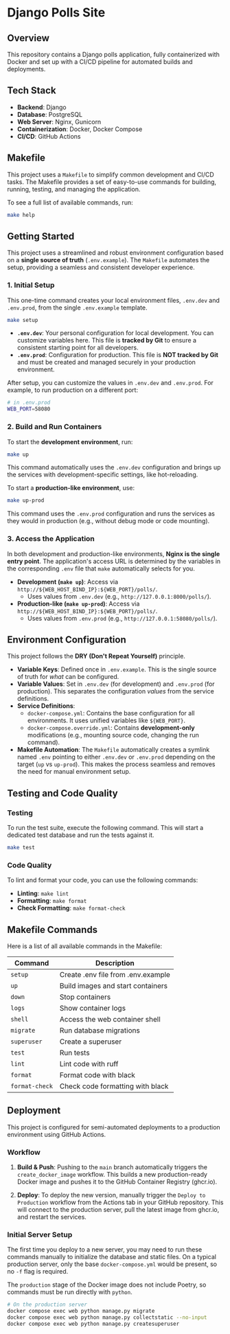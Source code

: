 # Django Polls Site

## Overview

This repository contains a Django polls application, fully containerized with Docker and set up with a CI/CD pipeline for automated builds and deployments.

## Tech Stack

*   **Backend**: Django
*   **Database**: PostgreSQL
*   **Web Server**: Nginx, Gunicorn
*   **Containerization**: Docker, Docker Compose
*   **CI/CD**: GitHub Actions

## Makefile

This project uses a `Makefile` to simplify common development and CI/CD tasks. The Makefile provides a set of easy-to-use commands for building, running, testing, and managing the application.

To see a full list of available commands, run:

```bash
make help
```

## Getting Started

This project uses a streamlined and robust environment configuration based on a **single source of truth** (`.env.example`). The `Makefile` automates the setup, providing a seamless and consistent developer experience.

### 1. Initial Setup
This one-time command creates your local environment files, `.env.dev` and `.env.prod`, from the single `.env.example` template.
```bash
make setup
```
-   **`.env.dev`**: Your personal configuration for local development. You can customize variables here. This file is **tracked by Git** to ensure a consistent starting point for all developers.
-   **`.env.prod`**: Configuration for production. This file is **NOT tracked by Git** and must be created and managed securely in your production environment.

After setup, you can customize the values in `.env.dev` and `.env.prod`. For example, to run production on a different port:
```sh
# in .env.prod
WEB_PORT=58080
```

### 2. Build and Run Containers
To start the **development environment**, run:
```bash
make up
```
This command automatically uses the `.env.dev` configuration and brings up the services with development-specific settings, like hot-reloading.

To start a **production-like environment**, use:
```bash
make up-prod
```
This command uses the `.env.prod` configuration and runs the services as they would in production (e.g., without debug mode or code mounting).

### 3. Access the Application
In both development and production-like environments, **Nginx is the single entry point**. The application's access URL is determined by the variables in the corresponding `.env` file that `make` automatically selects for you.

-   **Development (`make up`)**: Access via `http://${WEB_HOST_BIND_IP}:${WEB_PORT}/polls/`.
    -   Uses values from `.env.dev` (e.g., `http://127.0.0.1:8000/polls/`).
-   **Production-like (`make up-prod`)**: Access via `http://${WEB_HOST_BIND_IP}:${WEB_PORT}/polls/`.
    -   Uses values from `.env.prod` (e.g., `http://127.0.0.1:58080/polls/`).

## Environment Configuration
This project follows the **DRY (Don't Repeat Yourself)** principle.

-   **Variable Keys**: Defined once in `.env.example`. This is the single source of truth for *what* can be configured.
-   **Variable Values**: Set in `.env.dev` (for development) and `.env.prod` (for production). This separates the configuration *values* from the service definitions.
-   **Service Definitions**:
    -   `docker-compose.yml`: Contains the base configuration for all environments. It uses unified variables like `${WEB_PORT}`.
    -   `docker-compose.override.yml`: Contains **development-only** modifications (e.g., mounting source code, changing the run command).
-   **Makefile Automation**: The `Makefile` automatically creates a symlink named `.env` pointing to either `.env.dev` or `.env.prod` depending on the target (`up` vs `up-prod`). This makes the process seamless and removes the need for manual environment setup.

## Testing and Code Quality

### Testing
To run the test suite, execute the following command. This will start a dedicated test database and run the tests against it.
```bash
make test
```

### Code Quality
To lint and format your code, you can use the following commands:
*   **Linting**: `make lint`
*   **Formatting**: `make format`
*   **Check Formatting**: `make format-check`

## Makefile Commands

Here is a list of all available commands in the Makefile:

| Command        | Description                                       |
|----------------|---------------------------------------------------|
| `setup`        | Create .env file from .env.example                |
| `up`           | Build images and start containers                 |
| `down`         | Stop containers                                   |
| `logs`         | Show container logs                               |
| `shell`        | Access the web container shell                    |
| `migrate`      | Run database migrations                           |
| `superuser`    | Create a superuser                                |
| `test`         | Run tests                                         |
| `lint`         | Lint code with ruff                               |
| `format`       | Format code with black                            |
| `format-check` | Check code formatting with black                  |

## Deployment

This project is configured for semi-automated deployments to a production environment using GitHub Actions.

### Workflow

1.  **Build & Push**: Pushing to the `main` branch automatically triggers the `create_docker_image` workflow. This builds a new production-ready Docker image and pushes it to the GitHub Container Registry (ghcr.io).

2.  **Deploy**: To deploy the new version, manually trigger the `Deploy to Production` workflow from the Actions tab in your GitHub repository. This will connect to the production server, pull the latest image from ghcr.io, and restart the services.

### Initial Server Setup

The first time you deploy to a new server, you may need to run these commands manually to initialize the database and static files. On a typical production server, only the base `docker-compose.yml` would be present, so no `-f` flag is required.

The `production` stage of the Docker image does not include Poetry, so commands must be run directly with `python`.

```bash
# On the production server
docker compose exec web python manage.py migrate
docker compose exec web python manage.py collectstatic --no-input
docker compose exec web python manage.py createsuperuser
```